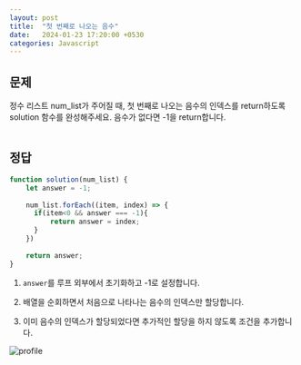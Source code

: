 ```yaml
---
layout: post
title:  "첫 번째로 나오는 음수"
date:   2024-01-23 17:20:00 +0530
categories: Javascript
--- 
```

<h2>문제</h2>   
정수 리스트 num_list가 주어질 때, 첫 번째로 나오는 음수의 인덱스를 return하도록 solution 함수를 완성해주세요. 음수가 없다면 -1을 return합니다.
<br/>
<br/>

<h2>정답</h2>   

```js
function solution(num_list) {
    let answer = -1;
    
    num_list.forEach((item, index) => {
      if(item<0 && answer === -1){
          return answer = index;
      }
    })
    
    return answer;
}
```   

1. `answer`를 루프 외부에서 초기화하고 -1로 설정합니다.   

2. 배열을 순회하면서 처음으로 나타나는 음수의 인덱스만 할당합니다.   

3. 이미 음수의 인덱스가 할당되었다면 추가적인 할당을 하지 않도록 조건을 추가합니다.   

![profile]({{site.url}}/assets/profile.png)
